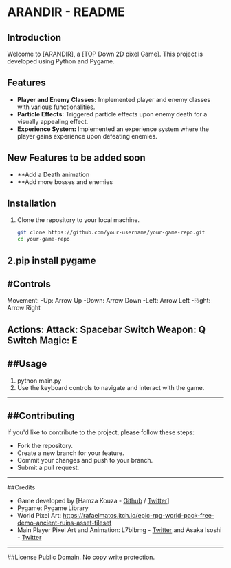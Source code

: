 # ARANDIR - README

## Introduction
Welcome to [ARANDIR], a [TOP Down 2D pixel Game]. This project is developed using Python and Pygame.

## Features
- **Player and Enemy Classes:** Implemented player and enemy classes with various functionalities.
- **Particle Effects:** Triggered particle effects upon enemy death for a visually appealing effect.
- **Experience System:** Implemented an experience system where the player gains experience upon defeating enemies.
  
## New Features to be added soon
- **Add a Death animation
- **Add more bosses and enemies

## Installation
1. Clone the repository to your local machine.
   ```bash
   git clone https://github.com/your-username/your-game-repo.git
   cd your-game-repo
2.pip install pygame
---
#Controls
---
Movement:
-Up: Arrow Up
-Down: Arrow Down
-Left: Arrow Left
-Right: Arrow Right

Actions:
Attack: Spacebar
Switch Weapon: Q
Switch Magic: E
---
##Usage
---
1. python main.py
2. Use the keyboard controls to navigate and interact with the game.
---
##Contributing
---
If you'd like to contribute to the project, please follow these steps:

- Fork the repository.
- Create a new branch for your feature.
- Commit your changes and push to your branch.
- Submit a pull request.
---
##Credits
- Game developed by [Hamza Kouza - [Github](https://github.com/Hamza11hk) / [Twitter](https://twitter.com/ZakhamofAstora)]
- Pygame: Pygame Library
- World Pixel Art: https://rafaelmatos.itch.io/epic-rpg-world-pack-free-demo-ancient-ruins-asset-tileset
- Main Player Pixel Art and Animation: L7bibmg - [Twitter](https://twitter.com/bib_l7) and Asaka Isoshi - [Twitter](https://twitter.com/AIsoshi)
---
##License
Public Domain. No copy write protection. 
